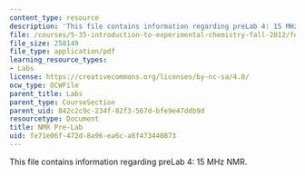 ```yaml
---
content_type: resource
description: 'This file contains information regarding preLab 4: 15 MHz NMR.'
file: /courses/5-35-introduction-to-experimental-chemistry-fall-2012/fe71e06f472d8a96ea6ca8f473440873_MIT5_35F12_15MHzNMRPreLab4.pdf
file_size: 258149
file_type: application/pdf
learning_resource_types:
- Labs
license: https://creativecommons.org/licenses/by-nc-sa/4.0/
ocw_type: OCWFile
parent_title: Labs
parent_type: CourseSection
parent_uid: 842c2c9c-234f-82f3-567d-bfe9e47ddb9d
resourcetype: Document
title: NMR Pre-Lab
uid: fe71e06f-472d-8a96-ea6c-a8f473440873
---
```

This file contains information regarding preLab 4: 15 MHz NMR.